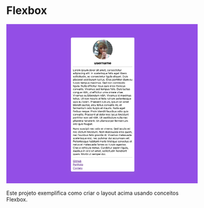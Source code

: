 # Flexbox

![Example](image.png)

Este projeto exemplifica como criar o layout acima usando conceitos Flexbox.
